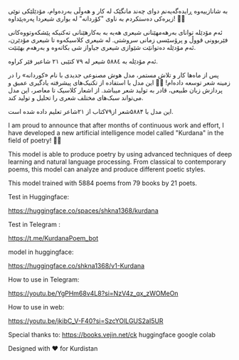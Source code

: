 بە شانازییەوە ڕایدەگەیەنم دوای چەند مانگێک لە کار و هەوڵی بەردەوام، مۆدێلێکی نوێی زیرەکی دەستکردم بە ناوی "کۆردانە" لە بواری شیعردا پەرەپێداوە!  📜🤖

 ئەم مۆدێلە توانای بەرهەمهێنانی شیعری هەیە بە بەکارهێنانی تەکنیکە پێشکەوتووەکانی فێربوونی قووڵ و پرۆسێسی زمانی سروشتی.  لە شیعری کلاسیکەوە تا شیعری مۆدێرن، ئەم مۆدێلە دەتوانێت شێوازی شیعری جیاواز شی بکاتەوە و بەرهەم بهێنێت.

 ئەم مۆدێلە بە ٥٨٨٤ شیعر لە ٧٩ کتێبی ٢١ شاعیر فێر کراوە.


 پس از ماه‌ها کار و تلاش مستمر، مدل هوش مصنوعی جدیدی با نام «کوردانه» را در زمینه شعر توسعه داده‌ام! 📜🤖
این مدل با استفاده از تکنیک‌های پیشرفته یادگیری عمیق و پردازش زبان طبیعی، قادر به تولید شعر میباشد. از اشعار کلاسیک تا معاصر، این مدل می‌تواند سبک‌های مختلف شعری را تحلیل و تولید کند.

این مدل با ۵۸۸۴شعر از۷۹کتاب از ۲۱شاعر تعلیم داده شده است.


I am proud to announce that after months of continuous work and effort, I have developed a new artificial intelligence model called "Kurdana" in the field of poetry!  📜🤖

 This model is able to produce poetry by using advanced techniques of deep learning and natural language processing.  From classical to contemporary poems, this model can analyze and produce different poetic styles.

 This model trained with 5884 poems from 79 books by 21 poets.



Test in Huggingface:

https://huggingface.co/spaces/shkna1368/kurdana

Test in Telegram :

https://t.me/KurdanaPoem_bot

model in huggingface:

https://huggingface.co/shkna1368/v1-Kurdana


How to use in Telegram:

https://youtu.be/YgPHm68v4L8?si=NzV4z_qx_zWOMeOn


How to use in web:

https://youtu.be/jkibC_V-F40?si=SzcYOlLGUS2aI5UR


Special thanks to:
https://books.vejin.net/ck
huggingface
google colab


Designed with ♥️ for Kurdistan
